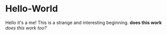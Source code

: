 # Hello-World
Hello it's a me!
This is a strange and interesting beginning.
<b> does this work </b>
<i> does this work too? </i>
